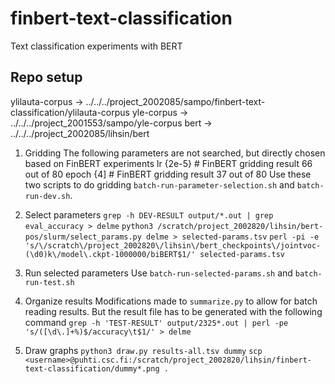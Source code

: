 # finbert-text-classification
Text classification experiments with BERT

## Repo setup
ylilauta-corpus -> ../../../project_2002085/sampo/finbert-text-classification/ylilauta-corpus
yle-corpus -> ../../../project_2001553/sampo/yle-corpus
bert -> ../../../project_2002085/lihsin/bert

1. Gridding
The following parameters are not searched, but directly chosen based on FinBERT experiments
lr {2e-5} # FinBERT gridding result 66 out of 80
epoch {4] # FinBERT gridding result 37 out of 80
Use these two scripts to do gridding `batch-run-parameter-selection.sh` and `batch-run-dev.sh`.

2. Select parameters
`grep -h DEV-RESULT output/*.out | grep eval_accuracy > delme`
`python3 /scratch/project_2002820/lihsin/bert-pos/slurm/select_params.py delme > selected-params.tsv`
`perl -pi -e 's/\/scratch\/project_2002820\/lihsin\/bert_checkpoints\/jointvoc-(\d0)k\/model\.ckpt-1000000/biBERT$1/' selected-params.tsv`

3. Run selected parameters
Use `batch-run-selected-params.sh` and `batch-run-test.sh`

4. Organize results
Modifications made to `summarize.py` to allow for batch reading results. But the result file has to be generated with the following command
`grep -h 'TEST-RESULT' output/2325*.out | perl -pe 's/([\d\.]+%)$/accuracy\t$1/' > delme`

5. Draw graphs
`python3 draw.py results-all.tsv dummy`
`scp <username>@puhti.csc.fi:/scratch/project_2002820/lihsin/finbert-text-classification/dummy*.png .`